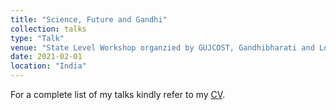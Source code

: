 ```yaml
---
title: "Science, Future and Gandhi"
collection: talks
type: "Talk"
venue: "State Level Workshop organzied by GUJCOST, Gandhibharati and Lokbharati Community Science Center"
date: 2021-02-01
location: "India"
---
```


For a complete list of my talks kindly refer to my [CV](/files/Pankaj%20Joshi%20CV.pdf).
